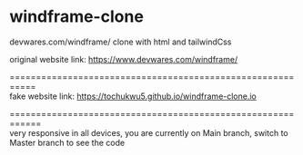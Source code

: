# windframe-clone

devwares.com/windframe/ clone with html and tailwindCss <br>

original website link: https://www.devwares.com/windframe/ <br>

=========================================================== <br>
fake website link: https://tochukwu5.github.io/windframe-clone.io <br>




============================================================ <br>
very responsive in all devices, you are currently on Main branch, switch to Master branch to see the code
